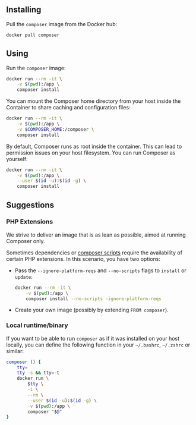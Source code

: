 ## Installing

Pull the `composer` image from the Docker hub:

``` sh
docker pull composer
```

## Using

Run the `composer` image:

``` sh
docker run --rm -it \
    -v $(pwd):/app \
    composer install
```

You can mount the Composer home directory from your host inside the Container
to share caching and configuration files:

``` sh
docker run --rm -it \
    -v $(pwd):/app \
    -v $COMPOSER_HOME:/composer \
    composer install
```

By default, Composer runs as root inside the container. This can lead to
permission issues on your host filesystem. You can run Composer as yourself:

``` sh
docker run --rm -it \
    -v $(pwd):/app \
    --user $(id -u):$(id -g) \
    composer install
```

## Suggestions

### PHP Extensions

We strive to deliver an image that is as lean as possible, aimed at running
Composer only.

Sometimes dependencies or [composer scripts] require the availability of
certain PHP extensions. In this scenario, you have two options:

* Pass the `--ignore-platform-reqs` and `--no-scripts` flags to `install` or
    `update`:

    ``` sh
    docker run --rm -it \
        -v $(pwd):/app \
        composer install --no-scripts -ignore-platform-reqs
    ```

* Create your own image (possibly by extending `FROM composer`).


### Local runtime/binary

If you want to be able to run `composer` as if it was installed on your host
locally, you can define the following function in your `~/.bashrc`, `~/.zshrc`
or similar:

``` sh
composer () {
    tty=
    tty -s && tty=-t
    docker run \
        $tty \
        -i \
        --rm \
        --user $(id -u):$(id -g) \
        -v $(pwd):/app \
        composer "$@"
}
```

[composer scripts]: https://getcomposer.org/doc/articles/scripts.md
